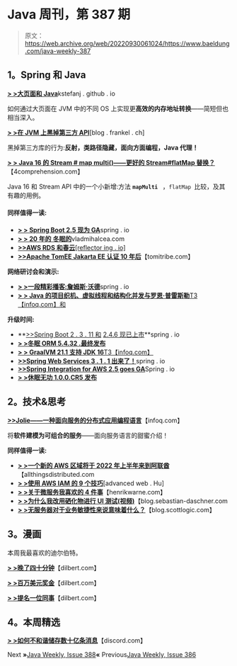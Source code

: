 # Java 周刊，第 387 期

> 原文：<https://web.archive.org/web/20220930061024/https://www.baeldung.com/java-weekly-387>

## **1。Spring 和 Java**

[**> >大页面和 Java**](https://web.archive.org/web/20220524121402/https://kstefanj.github.io/2021/05/19/large-pages-and-java.html)kstefanj . github . io

如何通过大页面在 JVM 中的不同 OS 上实现更**高效的内存地址转换**——简短但也相当深入。

[**> >在 JVM 上黑掉第三方 API**](https://web.archive.org/web/20220524121402/https://blog.frankel.ch/hacking-third-party-api-jvm/)[blog . frankel . ch]

黑掉第三方库的行为:**反射，类路径隐藏，面向方面编程，Java 代理！**

[**> > Java 16 的 Stream # map multi()——更好的 Stream#flatMap 替换？**](https://web.archive.org/web/20220524121402/https://4comprehension.com/java-stream-mapmulti/)【4comprehension.com】

Java 16 和 Stream API 中的一个小新增:方法 **`mapMulti `** ，`flatMap `比较，及其有趣的用例。

#### **同样值得一读:**

*   [**> > Spring Boot 2.5 现为 GA**](https://web.archive.org/web/20220524121402/https://spring.io/blog/2021/05/20/spring-boot-2-5-is-now-ga)spring . io
*   [**> > 20 年的** **冬眠的**](https://web.archive.org/web/20220524121402/https://vladmihalcea.com/20-years-of-hibernate/)vladmihalcea.com
*   [**>>AWS RDS 和春云**[reflector ing . io]](https://web.archive.org/web/20220524121402/https://reflectoring.io/spring-cloud-aws-rds/)
*   [**>>Apache TomEE Jakarta EE 认证 10 年后**](https://web.archive.org/web/20220524121402/https://www.tomitribe.com/blog/apache-tomee-jakarta-ee-certified-after-10-years/)【tomitribe.com】

**网络研讨会和演示:**

*   [**> >一段精彩播客:詹姆斯·沃德**](https://web.archive.org/web/20220524121402/https://spring.io/blog/2021/05/20/a-bootiful-podcast-james-ward)spring . io
*   [**> > Java 的项目织机、虚拟线程和结构化并发与罗恩·普雷斯勒**T3【infoq.com】和](https://web.archive.org/web/20220524121402/https://www.infoq.com/podcasts/java-project-loom)

**升级时间:**

*   **[>>Spring Boot 2 . 3 . 11 和](https://web.archive.org/web/20220524121402/https://spring.io/blog/2021/05/20/spring-boot-2-3-11-available-now) [2.4.6 现已上市](https://web.archive.org/web/20220524121402/https://spring.io/blog/2021/05/20/spring-boot-2-4-6-available-now)**spring . io
*   [**> >冬眠 ORM 5.4.32 .最终发布**](https://web.archive.org/web/20220524121402/https://in.relation.to/2021/05/24/hibernate-orm-5432-final-release/)
*   [**> > GraalVM 21.1 支持 JDK 16**T3【infoq.com】](https://web.archive.org/web/20220524121402/https://www.infoq.com/news/2021/05/graalvm-21-1-supports-jdk16/)
*   [**>>Spring Web Services 3 . 1 . 1 出来了！**](https://web.archive.org/web/20220524121402/https://spring.io/blog/2021/05/20/spring-web-services-3-1-1-is-out)spring . io
*   [**>>Spring Integration for AWS 2.5 goes GA**](https://web.archive.org/web/20220524121402/https://spring.io/blog/2021/05/20/spring-integration-for-aws-2-5-goes-ga)Spring . io
*   [**> >休眠无功 1.0.0.CR5 发布**](https://web.archive.org/web/20220524121402/https://in.relation.to/2021/05/24/hibernate-reactive-1_0_0_CR5/)

## **2。技术&思考**

[**>>Jolie——一种面向服务的分布式应用编程语言**](https://web.archive.org/web/20220524121402/https://www.infoq.com/news/2021/05/jolie-service-oriented-language/)【infoq.com】

将**软件建模为可组合的服务**——面向服务语言的甜蜜介绍！

**同样值得一读:**

*   [**> >一个新的 AWS 区域将于 2022 年上半年来到阿联酋**](https://web.archive.org/web/20220524121402/https://www.allthingsdistributed.com/2021/05/announcing-aws-middle-east-uae-region.html)【allthingsdistributed.com
*   [**> >使用 AWS IAM 的 9 个技巧**](https://web.archive.org/web/20220524121402/https://advancedweb.hu/9-tips-for-working-with-aws-iam/)[advanced web . Hu]
*   [**> >关于微服务我喜欢的 4 件事**](https://web.archive.org/web/20220524121402/https://henrikwarne.com/2021/05/24/4-things-i-like-about-microservices/)【henrikwarne.com】
*   [**> >为什么我改用硒化物进行 UI 测试(视频)**](https://web.archive.org/web/20220524121402/https://blog.sebastian-daschner.com/entries/switching-to-selenide)【blog.sebastian-daschner.com
*   [**> >无服务器对于业务敏捷性来说意味着什么？**](https://web.archive.org/web/20220524121402/https://blog.scottlogic.com/2021/05/24/is-officeless-to-business-agility-what-serverless-is-to-compute-agility.html)【blog.scottlogic.com】

## **3。漫画**

本周我最喜欢的迪尔伯特。

[**> >晚了四十分钟**](https://web.archive.org/web/20220524121402/https://dilbert.com/strip/2021-05-22)【dilbert.com】

[**> >百万美元奖金**](https://web.archive.org/web/20220524121402/https://dilbert.com/strip/2021-05-23)【dilbert.com】

[**> >提名一位同事**](https://web.archive.org/web/20220524121402/https://dilbert.com/strip/2021-05-25)【dilbert.com】

## **4。本周精选**

**[> >如何不和谐储存数十亿条消息](https://web.archive.org/web/20220524121402/https://blog.discord.com/how-discord-stores-billions-of-messages-7fa6ec7ee4c7#.dzqq7q4o7)**【discord.com】

Next **»**[Java Weekly, Issue 388](/web/20220524121402/https://www.baeldung.com/java-weekly-388)**«** Previous[Java Weekly, Issue 386](/web/20220524121402/https://www.baeldung.com/java-weekly-386)